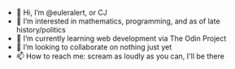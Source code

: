 - 👋 Hi, I’m @euleralert, or CJ
- 👀 I’m interested in mathematics, programming, and as of late history/politics
- 🌱 I’m currently learning web development via The Odin Project
- 💞️ I’m looking to collaborate on nothing just yet
- 📫 How to reach me: scream as loudly as you can, I'll be there

<!---
euleralert/euleralert is a ✨ special ✨ repository because its `README.md` (this file) appears on your GitHub profile.
You can click the Preview link to take a look at your changes.
--->
